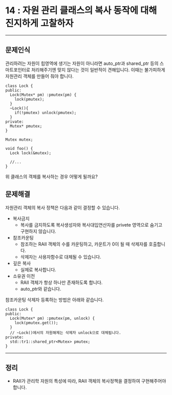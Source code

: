# 14 : 자원 관리 클래스의 복사 동작에 대해 진지하게 고찰하자

---
## 문제인식
관리하려는 자원이 힙영역에 생기는 자원이 아니라면 auto_ptr과 shared_ptr 등의 스마트포인터로 처리해주기엔 맞지 않다는 것이 일반적이 견해입니다.
이때는 불가피하게 자원관리 객체를 만들어 줘야 합니다.

```
class Lock {
public:
  Lock(Mutex* pm) :pmutex(pm) {
    lock(pmutex);
  }
  ~Lock(){
    if(!pmutex) unlock(pmutex);
  }
private:
  Mutex* pmutex;
}

Mutex mutex;

void foo() {
  Lock lock(&mutex);

  //...
}
```

위 클래스의 객체를 복사하는 경우 어떻게 될까요?

## 문제해결
자원관리 객체의 복사 정책은 다음과 같이 결정할 수 있습니다.

- 복사금지
  - 복사를 금지하도록 복사생성자와 복사대입연산자를 privete 영역으로 숨기고 구현하지 않습니다.
- 참조카운팅
  - 참조하는 RAII 객체의 수를 카운팅하고, 카운트가 0이 될 때 삭제자를 호출합니다.
  - 삭제자는 사용자함수로 대체될 수 있습니다.
- 깊은 복사
  - 실제로 복사합니다.
- 소유권 이전
  - RAII 객체가 항상 하나만 존재하도록 합니다.
  - auto_ptr와 같습니다.

참조카운팅 삭제자 등록하는 방법은 아래와 같습니다.

```
class Lock {
public:
  Lock(Mutex* pm) :pmutex(pm, unlock) {
    lock(pmutex.get());
  }
  // ~Lock()에서의 자원해제는 삭제자 unlock으로 대체됩니다.
private:
  std::tr1::shared_ptr<Mutex> pmutex;
}
```

---
## 정리
- RAII가 관리학 자원의 특성에 따라, RAII 객체의 복사정책을 결정하여 구현해주어야 합니다.
